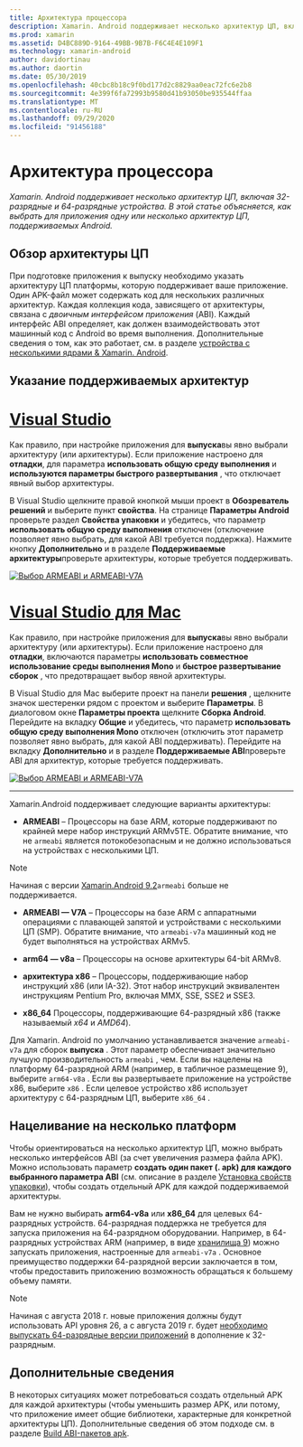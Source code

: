 ```yaml
---
title: Архитектура процессора
description: Xamarin. Android поддерживает несколько архитектур ЦП, включая 32-разрядные и 64-разрядные устройства. В этой статье объясняется, как выбрать для приложения одну или несколько архитектур ЦП, поддерживаемых Android.
ms.prod: xamarin
ms.assetid: D4BC889D-9164-49BB-9B7B-F6C4E4E109F1
ms.technology: xamarin-android
author: davidortinau
ms.author: daortin
ms.date: 05/30/2019
ms.openlocfilehash: 40cbc8b18c9f0bd177d2c8829aa0eac72fc6e2b8
ms.sourcegitcommit: 4e399f6fa72993b9580d41b93050be935544ffaa
ms.translationtype: MT
ms.contentlocale: ru-RU
ms.lasthandoff: 09/29/2020
ms.locfileid: "91456188"
---
```

# <a name="cpu-architectures"></a>Архитектура процессора

_Xamarin. Android поддерживает несколько архитектур ЦП, включая 32-разрядные и 64-разрядные устройства. В этой статье объясняется, как выбрать для приложения одну или несколько архитектур ЦП, поддерживаемых Android._

## <a name="cpu-architectures-overview"></a>Обзор архитектуры ЦП

При подготовке приложения к выпуску необходимо указать архитектуру ЦП платформы, которую поддерживает ваше приложение. Один APK-файл может содержать код для нескольких различных архитектур. Каждая коллекция кода, зависящего от архитектуры, связана с *двоичным интерфейсом приложения* (ABI). Каждый интерфейс ABI определяет, как должен взаимодействовать этот машинный код с Android во время выполнения.
Дополнительные сведения о том, как это работает, см. в разделе [устройства с несколькими ядрами &amp; Xamarin. Android](~/android/deploy-test/multicore-devices.md).

## <a name="how-to-specify-supported-architectures"></a>Указание поддерживаемых архитектур

# <a name="visual-studio"></a>[Visual Studio](#tab/windows)

Как правило, при настройке приложения для **выпуска**вы явно выбрали архитектуру (или архитектуры). Если приложение настроено для **отладки**, для параметра **использовать общую среду выполнения** и **используются параметры быстрого развертывания** , что отключает явный выбор архитектуры.

В Visual Studio щелкните правой кнопкой мыши проект в **Обозреватель решений** и выберите пункт **свойства**. На странице **Параметры Android** проверьте раздел **Свойства упаковки** и убедитесь, что параметр **использовать общую среду выполнения** отключен (отключение позволяет явно выбрать, для какой ABI требуется поддержка). Нажмите кнопку **Дополнительно** и в разделе **Поддерживаемые архитектуры**проверьте архитектуры, которые требуется поддерживать.

[![Выбор ARMEABI и ARMEABI-V7A](cpu-architectures-images/vs/01-abi-selections-sml.png)](cpu-architectures-images/vs/01-abi-selections.png#lightbox)

# <a name="visual-studio-for-mac"></a>[Visual Studio для Mac](#tab/macos)

Как правило, при настройке приложения для **выпуска**вы явно выбрали архитектуру (или архитектуры). Если приложение настроено для **отладки**, включаются параметры **использовать совместное использование среды выполнения Mono** и **быстрое развертывание сборок** , что предотвращает выбор явной архитектуры.

В Visual Studio для Mac выберите проект на панели **решения** , щелкните значок шестеренки рядом с проектом и выберите **Параметры**. В диалоговом окне **Параметры проекта** щелкните **Сборка Android**. Перейдите на вкладку **Общие** и убедитесь, что параметр **использовать общую среду выполнения Mono** отключен (отключить этот параметр позволяет явно выбрать, для какой ABI поддерживать). Перейдите на вкладку **Дополнительно** и в разделе **Поддерживаемые ABI**проверьте ABI для архитектур, которые требуется поддерживать.

[![Выбор ARMEABI и ARMEABI-V7A](cpu-architectures-images/xs/01-abi-selections-sml.png)](cpu-architectures-images/xs/01-abi-selections.png#lightbox)

-----

Xamarin.Android поддерживает следующие варианты архитектуры:

- **ARMEABI** &ndash; Процессоры на базе ARM, которые поддерживают по крайней мере набор инструкций ARMv5TE. Обратите внимание, что не `armeabi` является потокобезопасным и не должно использоваться на устройствах с несколькими ЦП.

> [!NOTE]
>  Начиная с версии [Xamarin.Android 9.2](/xamarin/android/release-notes/9/9.2#removal-of-support-for-armeabi-cpu-architecture)`armeabi` больше не поддерживается.

- **ARMEABI — V7A** &ndash; Процессоры на базе ARM с аппаратными операциями с плавающей запятой и устройствами с несколькими ЦП (SMP). Обратите внимание, что `armeabi-v7a` машинный код не будет выполняться на устройствах ARMv5.

- **arm64 — v8a** &ndash; Процессоры на основе архитектуры 64-bit ARMv8.

- **архитектура x86** &ndash; Процессоры, поддерживающие набор инструкций x86 (или IA-32). Этот набор инструкций эквивалентен инструкциям Pentium Pro, включая MMX, SSE, SSE2 и SSE3.

- **x86_64** Процессоры, поддерживающие 64-разрядный x86 (также называемый   *x64* и *AMD64*).

Для Xamarin. Android по умолчанию устанавливается значение `armeabi-v7a` для сборок **выпуска** . Этот параметр обеспечивает значительно лучшую производительность `armeabi` , чем. Если вы нацелены на платформу 64-разрядной ARM (например, в табличное размещение 9), выберите `arm64-v8a` . Если вы развертываете приложение на устройстве x86, выберите `x86` . Если целевое устройство x86 использует архитектуру с 64-разрядным ЦП, выберите `x86_64` .

## <a name="targeting-multiple-platforms"></a>Нацеливание на несколько платформ

Чтобы ориентироваться на несколько архитектур ЦП, можно выбрать несколько интерфейсов ABI (за счет увеличения размера файла APK). Можно использовать параметр **создать один пакет (. apk) для каждого выбранного параметра ABI** (см. описание в разделе [Установка свойств упаковки](~/android/deploy-test/release-prep/index.md#Set_Packaging_Properties)), чтобы создать отдельный APK для каждой поддерживаемой архитектуры.

Вам не нужно выбирать **arm64-v8a** или **x86_64** для целевых 64-разрядных устройств. 64-разрядная поддержка не требуется для запуска приложения на 64-разрядном оборудовании. Например, в 64-разрядных устройствах ARM (например, в виде [хранилища 9](https://www.google.com/nexus/9/)) можно запускать приложения, настроенные для `armeabi-v7a` . Основное преимущество поддержки 64-разрядной версии заключается в том, чтобы предоставить приложению возможность обращаться к большему объему памяти.

> [!NOTE]
> Начиная с августа 2018 г. новые приложения должны будут использовать API уровня 26, а с августа 2019 г. будет [необходимо выпускать 64-разрядные версии приложений](https://android-developers.googleblog.com/2017/12/improving-app-security-and-performance.html) в дополнение к 32-разрядным.

## <a name="additional-information"></a>Дополнительные сведения

В некоторых ситуациях может потребоваться создать отдельный APK для каждой архитектуры (чтобы уменьшить размер APK, или потому, что приложение имеет общие библиотеки, характерные для конкретной архитектуры ЦП).
Дополнительные сведения об этом подходе см. в разделе [Build ABI-пакетов apk](~/android/deploy-test/building-apps/abi-specific-apks.md).